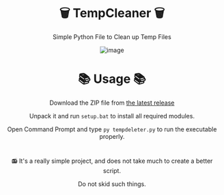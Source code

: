 <div align="center">

#  🗑  TempCleaner 🗑

Simple Python File to Clean up  Temp Files 

![image](https://user-images.githubusercontent.com/96681438/235194777-ddab243c-ef4a-4370-92fb-9cb1054aecd7.png)

# 📚 Usage 📚

Download the ZIP file from [the latest release](https://github.com/LowOnGravity/TempCleaner/releases/tag/V1)

Unpack it and run ``setup.bat`` to install all required modules.

Open Command Prompt and type ``py tempdeleter.py`` to run the executable properly.


#


📻 It's a really simple project, and does not take much to create a better script.

Do not skid such things.

</div>
